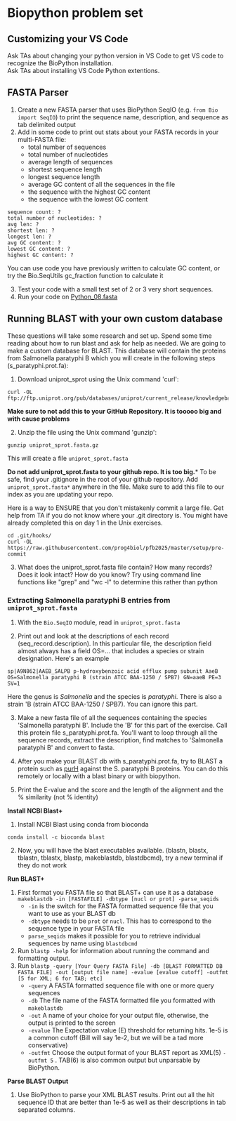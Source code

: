 # Biopython problem set

## Customizing your VS Code

Ask TAs about changing your python version in VS Code to get VS code to recognize the BioPython installation.      
Ask TAs about installing VS Code Python extentions.   

## FASTA Parser

1. Create a new FASTA parser that uses BioPython SeqIO (e.g. `from Bio import SeqIO`) to print the sequence name, description, and sequence as tab delimited output
2. Add in some code to print out stats about your FASTA records in your multi-FASTA file:
   -  total number of sequences
   -  total number of nucleotides
   -  average length of sequences
   -  shortest sequence length
   -  longest sequence length
   -  average GC content of all the sequences in the file
   -  the sequence with the highest GC content
   -  the sequence with the lowest GC content
  ```
  sequence count: ? 
  total number of nucleotides: ? 
  avg len: ? 
  shortest len: ? 
  longest len: ? 
  avg GC content: ? 
  lowest GC content: ? 
  highest GC content: ?

  ```
You can use code you have previously written to calculate GC content, or try the Bio.SeqUtils gc_fraction function to calculate it
  
3. Test your code with a small test set of 2 or 3 very short sequences.
4. Run your code on [Python_08.fasta](../files/Python_08.fasta)



## Running BLAST with your own custom database



These questions will take some research and set up. Spend some time reading about how to run blast and ask for help as needed. We are going to make a custom database for BLAST. This database will contain the proteins from Salmonella paratyphi B which you will create in the following steps (s_paratyphi.prot.fa):

1.  Download uniprot_sprot using the Unix command 'curl':

```
curl -OL ftp://ftp.uniprot.org/pub/databases/uniprot/current_release/knowledgebase/complete/uniprot_sprot.fasta.gz
```
**Make sure to not add this to your GitHub Repository. It is tooooo big and with cause problems**

2. Unzip the file using the Unix command 'gunzip':

```
gunzip uniprot_sprot.fasta.gz
```
This will create a file `uniprot_sprot.fasta`

**Do not add uniprot_sprot.fasta to your github repo. It is too big.*** To be safe, find your .gitignore in the root of your github repository. Add `uniprot_sprot.fasta*` anywhere in the file. Make sure to add this file to our index as you are updating your repo.

Here is a way to ENSURE that you don't mistakenly commit a large file. Get help from TA if you do not know where your .git directory is. You might have already completed this on day 1 in the Unix exercises.
```
cd .git/hooks/
curl -OL https://raw.githubusercontent.com/prog4biol/pfb2025/master/setup/pre-commit
```


3. What does the uniprot_sprot.fasta file contain? How many records? Does it look intact? How do you know? Try using command line functions like "grep" and "wc -l" to determine this rather than python

### Extracting Salmonella paratyphi B entries from `uniprot_sprot.fasta`

1. With the `Bio.SeqIO` module, read in `uniprot_sprot.fasta`

2. Print out and look at the descriptions of each record (seq_record.description). In this particular file, the description field almost always has a field OS=... that includes a species or strain designation. Here's an example

```
sp|A9N862|AAEB_SALPB p-hydroxybenzoic acid efflux pump subunit AaeB OS=Salmonella paratyphi B (strain ATCC BAA-1250 / SPB7) GN=aaeB PE=3 SV=1
```

Here the genus is _Salmonella_ and the species is _paratyphi_. There is also a strain 'B (strain ATCC BAA-1250 / SPB7). You can ignore this part. 

3. Make a new fasta file of all the sequences containing the species 'Salmonella paratyphi B'. Include the 'B' for this part of the exercise. Call this protein file s_paratyphi.prot.fa. You'll want to loop through all the sequence records, extract the description, find matches to 'Salmonella paratyphi B' and convert to fasta.



1. After you make your BLAST db with s_paratyphi.prot.fa, try to BLAST a protein such as [purH](https://raw.githubusercontent.com/prog4biol/pfb2025/master/files/purH.aa.fa) against the S. paratyphi B proteins. You can do this remotely or locally with a blast binary or with biopython.
2. Print the E-value and the score and the length of the alignment and the % similarity (not % identity)


__Install NCBI Blast+__
1. Install NCBI Blast using conda from bioconda
```
conda install -c bioconda blast
```
2. Now, you will have the blast executables available. (blastn, blastx, tblastn, tblastx, blastp, makeblastdb, blastdbcmd), try a new terminal if they do not work

__Run BLAST+__
1. First format you FASTA file so that BLAST+ can use it as a database
  `makeblastdb -in [FASTAFILE] -dbtype [nucl or prot] -parse_seqids`
      - `-in` is the switch for the FASTA formatted sequence file that you want to use as your BLAST db
      - `-dbtype` needs to be `prot` or `nucl`. This has to correspond to the sequence type in your FASTA file
      - `parse_seqids` makes it possible for you to retrieve individual sequences by name using `blastdbcmd`
2. Run `blastp -help` for information about running the command and formatting output.
3. Run `blastp -query [Your Query FASTA File] -db [BLAST FORMATTED DB FASTA FILE] -out [output file name] -evalue [evalue cutoff] -outfmt [5 for XML; 6 for TAB; etc]`
      - `-query`  A FASTA formatted sequence file with one or more query sequences
      - `-db` The file name of the FASTA formatted file you formatted with `makeblastdb`
      - `-out` A name of your choice for your output file, otherwise, the output is printed to the screen
      - `-evalue` The Expectation value (E) threshold for returning hits. 1e-5 is a common cutoff (Bill will say 1e-2, but we will be a tad more conservative)
      - `-outfmt` Choose the output format of your BLAST report as XML(5) `-outfmt 5` .  TAB(6) is also common output but unparsable by BioPython.  
      
__Parse BLAST Output__

1. Use BioPython to parse your XML BLAST results. Print out all the hit sequence ID that are better than 1e-5 as well as their descriptions in tab separated columns.
  
